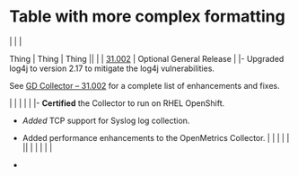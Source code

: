 # Table with more complex formatting
<!-- wp:table {"className":"is-style-stripes"} -->

|
| |

 Thing | Thing | Thing ||
| |
 [31.002](https://www.logicmonitor.com/support/gd-collector-31002) | Optional General Release | 
 |- Upgraded log4j to version 2.17 to mitigate the log4j vulnerabilities.

See&nbsp;[GD Collector – 31.002](https://www.logicmonitor.com/support/gd-collector-31002)&nbsp;for a complete list of enhancements and fixes.

|
| |
  | | 
 |- **Certified** the Collector to run on RHEL OpenShift.

- _Added_ TCP support for Syslog log collection.

- Added performance enhancements to the OpenMetrics Collector.
|
| |
  | | ||
| |
  | | |

<!-- /wp:table -->

<!-- wp:list -->

- 

<!-- /wp:list -->

